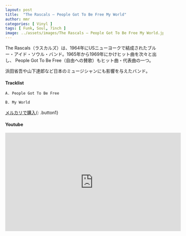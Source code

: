 ```yaml
---
layout: post
title:  "The Rascals – People Got To Be Free My World"
author: mmr
categories: [ Vinyl ]
tags: [ Funk, Soul, 7inch ]
image: ../assets/images/The Rascals – People Got To Be Free My World.jpg
---
```


The Rascals（ラスカルズ）は、1964年にUSニューヨークで結成されたブルー・アイド・ソウル・バンド。1965年から1969年にかけヒット曲を次々と出し、 People Got To Be Free（自由への賛歌）もヒット曲・代表曲の一つ。 

浜田省吾や山下達郎など日本のミュージシャンにも影響を与えたバンド。
#### Tracklist
```md
A. People Got To Be Free

B. My World
```

[メルカリで購入](https://jp.mercari.com/item/m47977727974?afid=6142608987){: .button1}

#### Youtube
<iframe width="560" height="315" src="https://www.youtube.com/embed/gM1fbZBfcgA?si=dulcc8VmImuOBe1n" title="YouTube video player" frameborder="0" allow="accelerometer; autoplay; clipboard-write; encrypted-media; gyroscope; picture-in-picture; web-share" referrerpolicy="strict-origin-when-cross-origin" allowfullscreen></iframe>